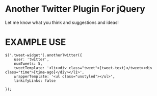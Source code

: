 Another Twitter Plugin For jQuery
===========================

Let me know what you think and suggestions and ideas!


EXAMPLE USE
=========================

```
$('.tweet-widget').anotherTwitter({
	user: 'twitter',
	numTweets: 5,
	tweetTemplate: '<li><div class="tweet">[tweet-text]</tweet><div class="time">[time-ago]</div></li>',
	wrapperTemplate: '<ul class="unstyled"></ul>',
	linkifyLinks: false

});

```